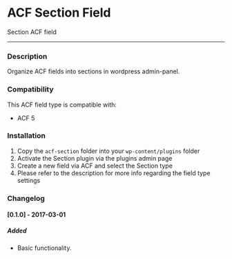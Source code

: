 # ACF Section Field

Section ACF field

-----------------------

### Description

Organize ACF fields into sections in wordpress admin-panel.

### Compatibility

This ACF field type is compatible with:
* ACF 5

### Installation

1. Copy the `acf-section` folder into your `wp-content/plugins` folder
2. Activate the Section plugin via the plugins admin page
3. Create a new field via ACF and select the Section type
4. Please refer to the description for more info regarding the field type settings

### Changelog

#### [0.1.0] - 2017-03-01
##### Added
- Basic functionality.
